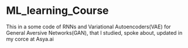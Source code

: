 # ML_learning_Course
This in a some code of RNNs and Variational Autoencoders(VAE) for General Aversive Networks(GAN), that I studied, spoke about, updated in my corce at Asya.ai

